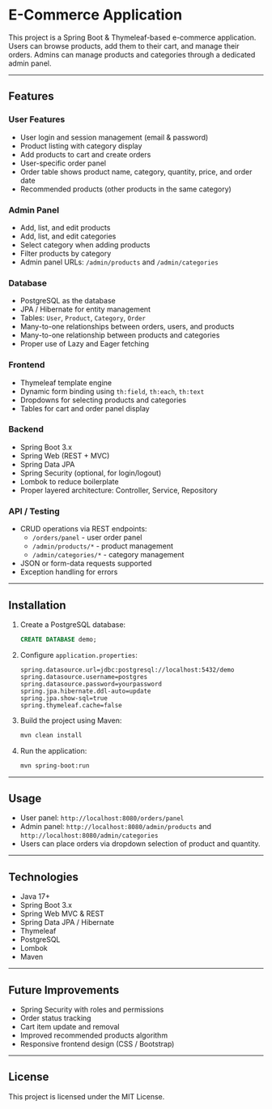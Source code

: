 # E-Commerce Application

This project is a Spring Boot & Thymeleaf-based e-commerce application. Users can browse products, add them to their cart, and manage their orders. Admins can manage products and categories through a dedicated admin panel.

---

## Features

### User Features
- User login and session management (email & password)
- Product listing with category display
- Add products to cart and create orders
- User-specific order panel
- Order table shows product name, category, quantity, price, and order date
- Recommended products (other products in the same category)

### Admin Panel
- Add, list, and edit products
- Add, list, and edit categories
- Select category when adding products
- Filter products by category
- Admin panel URLs: `/admin/products` and `/admin/categories`

### Database
- PostgreSQL as the database
- JPA / Hibernate for entity management
- Tables: `User`, `Product`, `Category`, `Order`
- Many-to-one relationships between orders, users, and products
- Many-to-one relationship between products and categories
- Proper use of Lazy and Eager fetching

### Frontend
- Thymeleaf template engine
- Dynamic form binding using `th:field`, `th:each`, `th:text`
- Dropdowns for selecting products and categories
- Tables for cart and order panel display

### Backend
- Spring Boot 3.x
- Spring Web (REST + MVC)
- Spring Data JPA
- Spring Security (optional, for login/logout)
- Lombok to reduce boilerplate
- Proper layered architecture: Controller, Service, Repository

### API / Testing
- CRUD operations via REST endpoints:
  - `/orders/panel` - user order panel
  - `/admin/products/*` - product management
  - `/admin/categories/*` - category management
- JSON or form-data requests supported
- Exception handling for errors

---

## Installation

1. Create a PostgreSQL database:
   ```sql
   CREATE DATABASE demo;
   ```
2. Configure `application.properties`:
   ```properties
   spring.datasource.url=jdbc:postgresql://localhost:5432/demo
   spring.datasource.username=postgres
   spring.datasource.password=yourpassword
   spring.jpa.hibernate.ddl-auto=update
   spring.jpa.show-sql=true
   spring.thymeleaf.cache=false
   ```
3. Build the project using Maven:
   ```bash
   mvn clean install
   ```
4. Run the application:
   ```bash
   mvn spring-boot:run
   ```

---

## Usage

- User panel: `http://localhost:8080/orders/panel`
- Admin panel: `http://localhost:8080/admin/products` and `http://localhost:8080/admin/categories`
- Users can place orders via dropdown selection of product and quantity.

---

## Technologies
- Java 17+
- Spring Boot 3.x
- Spring Web MVC & REST
- Spring Data JPA / Hibernate
- Thymeleaf
- PostgreSQL
- Lombok
- Maven

---

## Future Improvements
- Spring Security with roles and permissions
- Order status tracking
- Cart item update and removal
- Improved recommended products algorithm
- Responsive frontend design (CSS / Bootstrap)

---

## License
This project is licensed under the MIT License.
